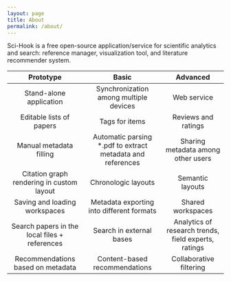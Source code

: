 ```yaml
---
layout: page
title: About
permalink: /about/
---
```


Sci-Hook is a free open-source application/service for scientific analytics and search: reference manager, visualization tool, and literature recommender system.

|                   Prototype                   |                            Basic                           |                       Advanced                       |
|:---------------------------------------------:|:----------------------------------------------------------:|:----------------------------------------------------:|
| Stand-alone application                       | Synchronization among multiple devices                     | Web service                                          |
| Editable lists of papers                      | Tags for items                                             | Reviews and ratings                                  |
| Manual metadata filling                       | Automatic parsing *.pdf to extract metadata and references | Sharing metadata among other users                   |
| Citation graph rendering in custom layout     | Chronologic layouts                                        | Semantic layouts                                     |
| Saving and loading workspaces                 | Metadata exporting into different formats                  | Shared workspaces                                    |
| Search papers in the local files + references | Search in external bases                                   | Analytics of research trends, field experts, ratings |
| Recommendations based on metadata             | Content-based recommendations                              | Collaborative filtering                              |
